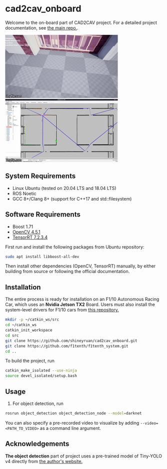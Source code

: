 # cad2cav_onboard
Welcome to the on-board part of CAD2CAV project. For a detailed project documentation, see [the main repo.](https://github.com/mlab-upenn/ISP2021-cad2cav).

![](docs/img/unreal.gif)
![](docs/img/automapper.gif)

## System Requirements
- Linux Ubuntu (tested on 20.04 LTS and 18.04 LTS)
- ROS Noetic
- GCC 8+/Clang 8+ (support for C++17 and std::filesystem)

## Software Requirements
- Boost 1.71
- [OpenCV 4.5.1](https://github.com/opencv/opencv/tree/4.5.1)
- [TensorRT 7.2.3.4](https://developer.nvidia.com/nvidia-tensorrt-7x-download)

First run and install the following packages from Ubuntu repository:
```bash
sudo apt install libboost-all-dev
```

Then install other dependencies (OpenCV, TensorRT) manually, by either building from source or following the official documentation.
## Installation
The entire process is ready for installation on an F1/10 Autonomous Racing Car, which uses an **Nvidia Jetson TX2** Board. Users must also install the system-level drivers for F1/10 cars from [this repository.](https://github.com/f1tenth/f1tenth_system.git)

```bash
mkdir -p ~/catkin_ws/src
cd ~/catkin_ws
catkin_init_workspace
cd src
git clone https://github.com/shineyruan/cad2cav_onboard.git
git clone https://github.com/f1tenth/f1tenth_system.git
cd ..
```

To build the project, run
```bash
catkin_make_isolated --use-ninja
source devel_isolated/setup.bash
```

## Usage
1. For object detection, run

```bash
rosrun object_detection object_detection_node --model=darknet
```
You can also specify a pre-recorded video to visualize by adding `--video=<PATH_TO_VIDEO>` as a command line argument.

## Acknowledgements
**The object detection** part of project uses a pre-trained model of Tiny-YOLO v4 directly from [the author's website.](https://github.com/AlexeyAB/darknet)
